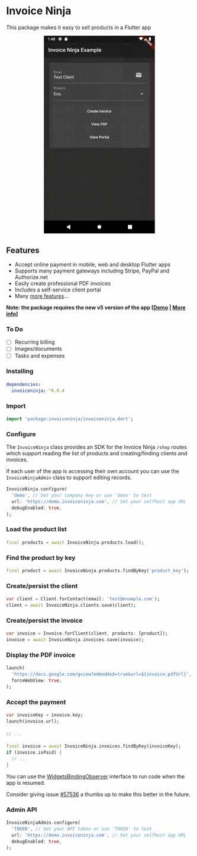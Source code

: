 # Invoice Ninja 

This package makes it easy to sell products in a Flutter app   
  
<p align="center">
    <img src="https://github.com/invoiceninja/flutter-package/blob/master/assets/sample.gif" alt="Sample" width="300"/>
</p>  

## Features
* Accept online payment in mobile, web and desktop Flutter apps
* Supports many payment gateways including Stripe, PayPal and Authorize.net 
* Easily create professional PDF invoices 
* Includes a self-service client portal
* Many [more features](https://www.invoiceninja.com/invoicing-payment-features/)... 

**Note: the package requires the new v5 version of the app [[Demo](https://demo.invoiceninja.com) | [More info](https://forum.invoiceninja.com/t/the-invoice-ninja-v5-beta-is-now-available/4066)]**

### To Do

- [ ] Recurring billing
- [ ] Images/documents
- [ ] Tasks and expenses  

### Installing

```yaml
dependencies:
  invoiceninja: ^0.0.4
```

### Import

```dart
import 'package:invoiceninja/invoiceninja.dart';
```

### Configure

The `InvoiceNinja` class provides an SDK for the Invoice Ninja `/shop` routes which support reading the list of products and creating/finding clients and invoices. 

If each user of the app is accessing their own account you can use the `InvoiceNinjaAdmin` class to support editing records.

```dart
InvoiceNinja.configure(
  'demo', // Set your company key or use 'demo' to test
  url: 'https://demo.invoiceninja.com', // Set your selfhost app URL
  debugEnabled: true,
);
```

### Load the product list

```dart
final products = await InvoiceNinja.products.load();
```

### Find the product by key

```dart
final product = await InvoiceNinja.products.findByKey('product_key');
```

### Create/persist the client

```dart
var client = Client.forContact(email: 'test@example.com');
client = await InvoiceNinja.clients.save(client);
```

### Create/persist the invoice

```dart
var invoice = Invoice.forClient(client, products: [product]);
invoice = await InvoiceNinja.invoices.save(invoice);
```

### Display the PDF invoice
```dart
launch(
  'https://docs.google.com/gview?embedded=true&url=${invoice.pdfUrl}',
  forceWebView: true,
);
```

### Accept the payment 

```dart
var invoiceKey = invoice.key;
launch(invoice.url);

// ...

final invoice = await InvoiceNinja.invoices.findByKey(invoiceKey);
if (invoice.isPaid) {
  // ...
}
```

You can use the [WidgetsBindingObserver](https://api.flutter.dev/flutter/widgets/WidgetsBindingObserver-class.html) interface to run code when the app is resumed. 

Consider giving issue [#57536](https://github.com/flutter/flutter/issues/57536) a thumbs up to make this better in the future.

### Admin API

```dart
InvoiceNinjaAdmin.configure(
  'TOKEN', // Set your API token or use 'TOKEN' to test
  url: 'https://demo.invoiceninja.com', // Set your selfhost app URL
  debugEnabled: true,
);
``` 